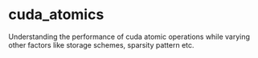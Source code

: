 # cuda_atomics
Understanding the performance of cuda atomic operations while varying other factors like storage schemes, sparsity pattern etc. 
